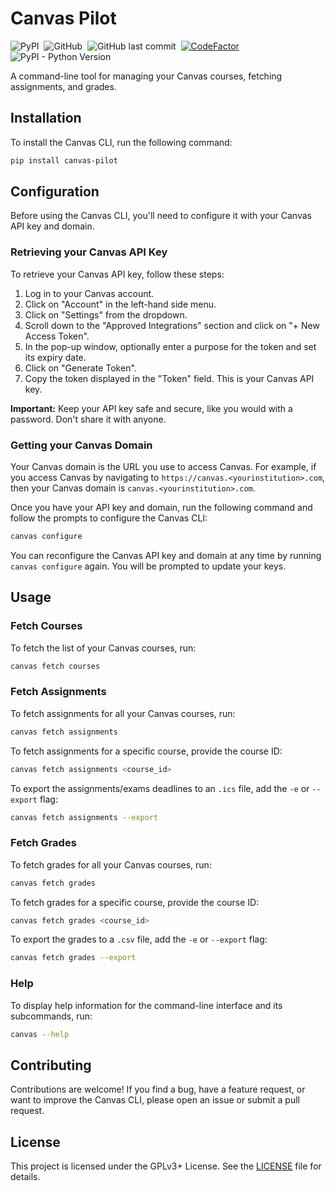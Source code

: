 # Canvas Pilot

![PyPI](https://img.shields.io/pypi/v/canvas_pilot?color=df)&nbsp;
![GitHub](https://img.shields.io/github/license/realzza/canvas-pilot?color=%23FFB6C1)&nbsp;
![GitHub last commit](https://img.shields.io/github/last-commit/realzza/canvas-pilot?color=orange)&nbsp;
[![CodeFactor](https://www.codefactor.io/repository/github/realzza/canvas-pilot/badge)](https://www.codefactor.io/repository/github/realzza/canvas-pilot)&nbsp;
![PyPI - Python Version](https://img.shields.io/pypi/pyversions/canvas-pilot)

A command-line tool for managing your Canvas courses, fetching assignments, and grades.

## Installation

To install the Canvas CLI, run the following command:

```bash
pip install canvas-pilot
```

## Configuration

Before using the Canvas CLI, you'll need to configure it with your Canvas API key and domain.

### Retrieving your Canvas API Key

To retrieve your Canvas API key, follow these steps:

1. Log in to your Canvas account.
2. Click on "Account" in the left-hand side menu.
3. Click on "Settings" from the dropdown.
4. Scroll down to the "Approved Integrations" section and click on "+ New Access Token".
5. In the pop-up window, optionally enter a purpose for the token and set its expiry date.
6. Click on "Generate Token".
7. Copy the token displayed in the "Token" field. This is your Canvas API key.

**Important:** Keep your API key safe and secure, like you would with a password. Don't share it with anyone.

### Getting your Canvas Domain

Your Canvas domain is the URL you use to access Canvas. For example, if you access Canvas by navigating to `https://canvas.<yourinstitution>.com`, then your Canvas domain is `canvas.<yourinstitution>.com`.

Once you have your API key and domain, run the following command and follow the prompts to configure the Canvas CLI:

```bash
canvas configure
```

You can reconfigure the Canvas API key and domain at any time by running `canvas configure` again. You will be prompted to update your keys.

## Usage

### Fetch Courses

To fetch the list of your Canvas courses, run:

```bash
canvas fetch courses
```

### Fetch Assignments

To fetch assignments for all your Canvas courses, run:

```bash
canvas fetch assignments
```

To fetch assignments for a specific course, provide the course ID:

```bash
canvas fetch assignments <course_id>
```

To export the assignments/exams deadlines to an `.ics` file, add the `-e` or `--export` flag:

```bash
canvas fetch assignments --export
```

### Fetch Grades

To fetch grades for all your Canvas courses, run:

```bash
canvas fetch grades
```

To fetch grades for a specific course, provide the course ID:

```bash
canvas fetch grades <course_id>
```

To export the grades to a `.csv` file, add the `-e` or `--export` flag:

```bash
canvas fetch grades --export
```

### Help

To display help information for the command-line interface and its subcommands, run:

```bash
canvas --help
```

## Contributing

Contributions are welcome! If you find a bug, have a feature request, or want to improve the Canvas CLI, please open an issue or submit a pull request.

## License

This project is licensed under the GPLv3+ License. See the [LICENSE](LICENSE) file for details.
